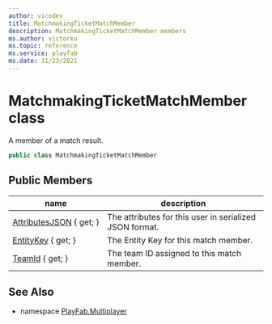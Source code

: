 ```yaml
---
author: vicodex
title: MatchmakingTicketMatchMember
description: MatchmakingTicketMatchMember members
ms.author: victorku
ms.topic: reference
ms.service: playfab
ms.date: 11/23/2021
---
```


# MatchmakingTicketMatchMember class

A member of a match result.

```csharp
public class MatchmakingTicketMatchMember
```

## Public Members

| name | description |
| --- | --- |
| [AttributesJSON](MatchmakingTicketMatchMember/AttributesJSON.md) { get; } | The attributes for this user in serialized JSON format. |
| [EntityKey](MatchmakingTicketMatchMember/EntityKey.md) { get; } | The Entity Key for this match member. |
| [TeamId](MatchmakingTicketMatchMember/TeamId.md) { get; } | The team ID assigned to this match member. |

## See Also

* namespace [PlayFab.Multiplayer](../PlayFabMultiplayerSDK.md)

